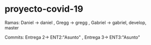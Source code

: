 # proyecto-covid-19

Ramas:
Daniel -> daniel , Gregg -> gregg , Gabriel -> gabriel, develop, master

Commits:
Entrega 2-> ENT2:"Asunto" , Entrega 3-> ENT3:"Asunto"
